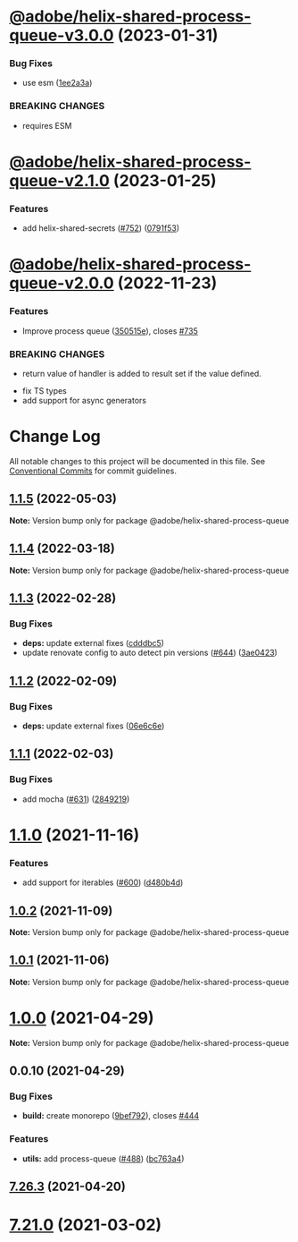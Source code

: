 # [@adobe/helix-shared-process-queue-v3.0.0](https://github.com/adobe/helix-shared/compare/@adobe/helix-shared-process-queue-v2.1.0...@adobe/helix-shared-process-queue-v3.0.0) (2023-01-31)


### Bug Fixes

* use esm ([1ee2a3a](https://github.com/adobe/helix-shared/commit/1ee2a3a952b2ca6453507d73e89efdc06fc57c11))


### BREAKING CHANGES

* requires ESM

# [@adobe/helix-shared-process-queue-v2.1.0](https://github.com/adobe/helix-shared/compare/@adobe/helix-shared-process-queue-v2.0.0...@adobe/helix-shared-process-queue-v2.1.0) (2023-01-25)


### Features

* add helix-shared-secrets ([#752](https://github.com/adobe/helix-shared/issues/752)) ([0791f53](https://github.com/adobe/helix-shared/commit/0791f53527eeb4b679478a297a5de728eb42466d))

# [@adobe/helix-shared-process-queue-v2.0.0](https://github.com/adobe/helix-shared/compare/@adobe/helix-shared-process-queue-v1.1.5...@adobe/helix-shared-process-queue-v2.0.0) (2022-11-23)


### Features

* Improve process queue ([350515e](https://github.com/adobe/helix-shared/commit/350515ed48474fa9a0c5d50cc32bf8ac30075dd8)), closes [#735](https://github.com/adobe/helix-shared/issues/735)


### BREAKING CHANGES

* return value of handler is added to result set if the value defined.

- fix TS types
- add support for async generators

# Change Log

All notable changes to this project will be documented in this file.
See [Conventional Commits](https://conventionalcommits.org) for commit guidelines.

## [1.1.5](https://github.com/adobe/helix-shared/compare/@adobe/helix-shared-process-queue@1.1.4...@adobe/helix-shared-process-queue@1.1.5) (2022-05-03)

**Note:** Version bump only for package @adobe/helix-shared-process-queue





## [1.1.4](https://github.com/adobe/helix-shared/compare/@adobe/helix-shared-process-queue@1.1.3...@adobe/helix-shared-process-queue@1.1.4) (2022-03-18)

**Note:** Version bump only for package @adobe/helix-shared-process-queue





## [1.1.3](https://github.com/adobe/helix-shared/compare/@adobe/helix-shared-process-queue@1.1.2...@adobe/helix-shared-process-queue@1.1.3) (2022-02-28)


### Bug Fixes

* **deps:** update external fixes ([cdddbc5](https://github.com/adobe/helix-shared/commit/cdddbc590c52d6ebf336e7943387d8fb393c6524))
* update renovate config to auto detect pin versions ([#644](https://github.com/adobe/helix-shared/issues/644)) ([3ae0423](https://github.com/adobe/helix-shared/commit/3ae04235dd6791685d9a03e5ed52570b73d5be2a))





## [1.1.2](https://github.com/adobe/helix-shared/compare/@adobe/helix-shared-process-queue@1.1.1...@adobe/helix-shared-process-queue@1.1.2) (2022-02-09)


### Bug Fixes

* **deps:** update external fixes ([06e6c6e](https://github.com/adobe/helix-shared/commit/06e6c6ebd829422274f49bf11f6bb0613d1635b7))





## [1.1.1](https://github.com/adobe/helix-shared/compare/@adobe/helix-shared-process-queue@1.1.0...@adobe/helix-shared-process-queue@1.1.1) (2022-02-03)


### Bug Fixes

* add mocha ([#631](https://github.com/adobe/helix-shared/issues/631)) ([2849219](https://github.com/adobe/helix-shared/commit/2849219986aff4a31f1c6c3d1e137b1e2732027d))





# [1.1.0](https://github.com/adobe/helix-shared/compare/@adobe/helix-shared-process-queue@1.0.2...@adobe/helix-shared-process-queue@1.1.0) (2021-11-16)


### Features

* add support for iterables ([#600](https://github.com/adobe/helix-shared/issues/600)) ([d480b4d](https://github.com/adobe/helix-shared/commit/d480b4dffd65f1a4a3c0c73fbdda067f77a38bd1))





## [1.0.2](https://github.com/adobe/helix-shared/compare/@adobe/helix-shared-process-queue@1.0.1...@adobe/helix-shared-process-queue@1.0.2) (2021-11-09)

**Note:** Version bump only for package @adobe/helix-shared-process-queue





## [1.0.1](https://github.com/adobe/helix-shared/compare/@adobe/helix-shared-process-queue@1.0.0...@adobe/helix-shared-process-queue@1.0.1) (2021-11-06)

**Note:** Version bump only for package @adobe/helix-shared-process-queue





# [1.0.0](https://github.com/adobe/helix-shared/compare/@adobe/helix-shared-process-queue@0.0.10...@adobe/helix-shared-process-queue@1.0.0) (2021-04-29)

**Note:** Version bump only for package @adobe/helix-shared-process-queue





## 0.0.10 (2021-04-29)


### Bug Fixes

* **build:** create monorepo ([9bef792](https://github.com/adobe/helix-shared/commit/9bef7922361e97025f44412709cbad0a2d7784da)), closes [#444](https://github.com/adobe/helix-shared/issues/444)





### Features

* **utils:** add process-queue ([#488](https://github.com/adobe/helix-shared/issues/488)) ([bc763a4](https://github.com/adobe/helix-shared/commit/bc763a449f2cc4d7ff2a2ca7c3d7dd94d35661a9))

## [7.26.3](https://github.com/adobe/helix-shared/compare/v7.26.2...v7.26.3) (2021-04-20)

# [7.21.0](https://github.com/adobe/helix-shared/compare/v7.20.0...v7.21.0) (2021-03-02)
